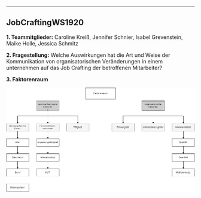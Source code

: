---
## JobCraftingWS1920



**1. Teammitglieder:** Caroline Kreiß, Jennifer Schnier, Isabel Grevenstein, Maike Holle, Jessica Schmitz

**2. Fragestellung:** Welche Auswirkungen hat die Art und Weise der Kommunikation von organisatorischen Veränderungen in einem unternehmen auf das Job Crafting der betroffenen Mitarbeiter?

**3. Faktorenraum**

![](https://github.com/JessicaS2512/hello-world/blob/master/Untitled%20Diagram.jpg?raw=true)
